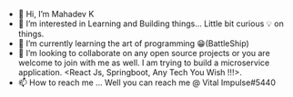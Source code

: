 - 👋 Hi, I’m Mahadev K
- 👀 I’m interested in Learning and Building things... Little bit curious 💡 on things.
- 🌱 I’m currently learning the art of programming 😁(BattleShip)
- 💞️ I’m looking to collaborate on any open source projects or you are welcome to join with me as well. I am trying to build a microservice application. <React Js, Springboot, Any Tech You Wish !!!>.
- 📫 How to reach me ... Well you can reach me @ Vital Impulse#5440 <discord>
